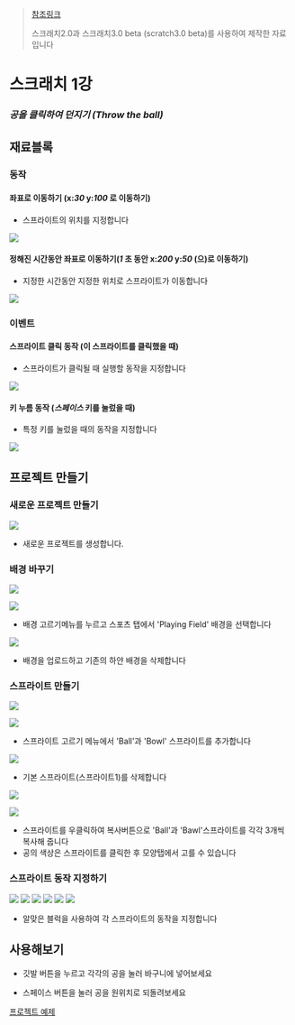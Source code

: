 > [참조링크](https://scratch.mit.edu/projects/172506708/)
>
> 스크래치2.0과 스크래치3.0 beta (scratch3.0 beta)를 사용하여 제작한 자료입니다



# 스크래치 1강

### *공을 클릭하여 던지기 (Throw the ball)*



## 재료블록



### 동작

#### 좌표로 이동하기 (x:*30* y:*100* 로 이동하기)

- 스프라이트의 위치를 지정합니다

![](./resources/motion-go_to.PNG)

#### 정해진 시간동안 좌표로 이동하기(*1* 초 동안 x:*200* y:*50* (으)로 이동하기)

- 지정한 시간동안 지정한 위치로 스프라이트가 이동합니다

![](./resources/motion-glide.png)



### 이벤트

#### 스프라이트 클릭 동작 (이 스프라이트를 클릭했을 때)

- 스프라이트가 클릭될 때 실행할 동작을 지정합니다

![](./resources/event-clicked.png)

#### 키 누름 동작 (*스페이스* 키를 눌렀을 때)

- 특정 키를 눌렀을 때의 동작을 지정합니다

![](./resources/event-key_pressed.png)



## 프로젝트 만들기

### 새로운 프로젝트 만들기

![](./resources/new_project.png)

- 새로운 프로젝트를 생성합니다.



### 배경 바꾸기

![](./resources/21_1.png)

![](./resources/1_1.png)

- 배경 고르기메뉴를 누르고 스포츠 탭에서 'Playing Field' 배경을 선택합니다

![](./resources/1_2.png)

- 배경을 업로드하고 기존의 하얀 배경을 삭제합니다



### 스프라이트 만들기

![](./resources/1_3.png)

![](./resources/1_4.png)

- 스프라이트 고르기 메뉴에서 'Ball'과 'Bowl' 스프라이트를 추가합니다

![](./resources/1_5.png)

- 기본 스프라이트(스프라이트1)를 삭제합니다

![](./resources/1_6.png)

![](./resources/1_7.png)

- 스프라이트를 우클릭하여 복사버튼으로 'Ball'과 'Bawl'스프라이트를 각각 3개씩 복사해 줍니다
- 공의 색상은 스프라이트를 클릭한 후 모양탭에서 고를 수 있습니다



### 스프라이트 동작 지정하기

![](./resources/1_8.png)
![](./resources/1_9.png)
![](./resources/1_10.png)
![](./resources/1_11.png)
![](./resources/1_12.png)
![](./resources/1_13.png)

- 알맞은 블럭을 사용하여 각 스프라이트의 동작을 지정합니다



## 사용해보기

- 깃발 버튼을 누르고 각각의 공을 눌러 바구니에 넣어보세요

- 스페이스 버튼을 눌러 공을 원위치로 되돌려보세요

[프로젝트 예제](https://scratch.mit.edu/projects/267616396/)
